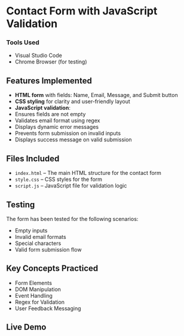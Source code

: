 # Contact Form with JavaScript Validation

### Tools Used
- Visual Studio Code
- Chrome Browser (for testing)

## Features Implemented

- **HTML form** with fields: Name, Email, Message, and Submit button
- **CSS styling** for clarity and user-friendly layout
- **JavaScript validation**:
- Ensures fields are not empty
- Validates email format using regex
- Displays dynamic error messages
- Prevents form submission on invalid inputs
- Displays success message on valid submission

## Files Included

- `index.html` – The main HTML structure for the contact form
- `style.css` – CSS styles for the form
- `script.js` – JavaScript file for validation logic

## Testing

The form has been tested for the following scenarios:
- Empty inputs
- Invalid email formats
- Special characters
- Valid form submission flow

## Key Concepts Practiced

- Form Elements
- DOM Manipulation
- Event Handling
- Regex for Validation
- User Feedback Messaging

## Live Demo
